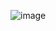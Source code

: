 ![image](https://user-images.githubusercontent.com/64565005/171324669-6f679f5b-d01f-44e4-a9ba-f69a883211c5.png)
